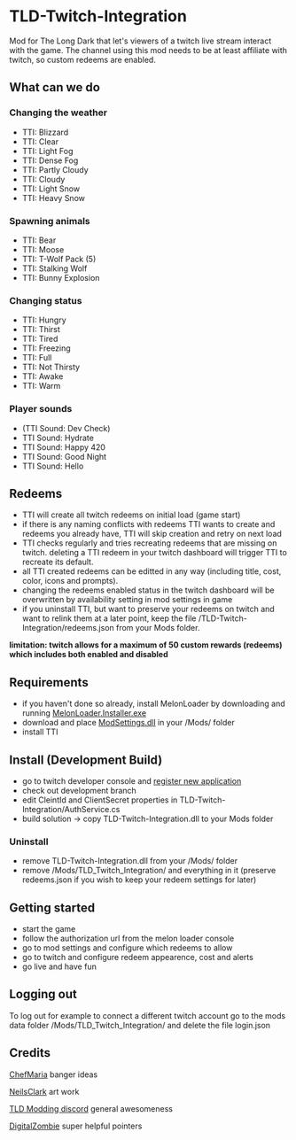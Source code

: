 # TLD-Twitch-Integration
Mod for The Long Dark that let's viewers of a twitch live stream interact with the game.
The channel using this mod needs to be at least affiliate with twitch, so custom redeems are enabled.

## What can we do

### Changing the weather
- TTI: Blizzard
- TTI: Clear
- TTI: Light Fog
- TTI: Dense Fog
- TTI: Partly Cloudy
- TTI: Cloudy
- TTI: Light Snow
- TTI: Heavy Snow

### Spawning animals
- TTI: Bear
- TTI: Moose
- TTI: T-Wolf Pack (5)
- TTI: Stalking Wolf
- TTI: Bunny Explosion

### Changing status
- TTI: Hungry
- TTI: Thirst
- TTI: Tired
- TTI: Freezing
- TTI: Full
- TTI: Not Thirsty
- TTI: Awake
- TTI: Warm

### Player sounds
- (TTI Sound: Dev Check)
- TTI Sound: Hydrate
- TTI Sound: Happy 420
- TTI Sound: Good Night
- TTI Sound: Hello

## Redeems
- TTI will create all twitch redeems on initial load (game start)
- if there is any naming conflicts with redeems TTI wants to create and redeems you already have, TTI will skip creation and retry on next load
- TTI checks regularly and tries recreating redeems that are missing on twitch. deleting a TTI redeem in your twitch dashboard will trigger TTI to recreate its default.
- all TTI created redeems can be editted in any way (including title, cost, color, icons and prompts).
- changing the redeems enabled status in the twitch dashboard will be overwritten by availability setting in mod settings in game
- if you uninstall TTI, but want to preserve your redeems on twitch and want to relink them at a later point, keep the file /TLD-Twitch-Integration/redeems.json from your Mods folder.

**limitation: twitch allows for a maximum of 50 custom rewards (redeems) which includes both enabled and disabled**

## Requirements
- if you haven't done so already, install MelonLoader by downloading and running [MelonLoader.Installer.exe](https://github.com/HerpDerpinstine/MelonLoader/releases/latest/download/MelonLoader.Installer.exe)
- download and place [ModSettings.dll](https://github.com/zeobviouslyfakeacc/ModSettings/releases) in your /Mods/ folder
- install TTI

## Install (Development Build)
- go to twitch developer console and [register new application](https://dev.twitch.tv/docs/authentication/register-app/)
- check out development branch
- edit CleintId and ClientSecret properties in TLD-Twitch-Integration/AuthService.cs
- build solution -> copy TLD-Twitch-Integration.dll to your Mods folder

### Uninstall 
- remove TLD-Twitch-Integration.dll from your /Mods/ folder
- remove /Mods/TLD_Twitch_Integration/ and everything in it (preserve redeems.json if you wish to keep your redeem settings for later)

## Getting started
- start the game
- follow the authorization url from the melon loader console
- go to mod settings and configure which redeems to allow
- go to twitch and configure redeem appearence, cost and alerts
- go live and have fun

## Logging out

To log out for example to connect a different twitch account go to the mods data folder /Mods/TLD_Twitch_Integration/ and delete the file login.json

## Credits

[ChefMaria](https://www.twitch.tv/chefmaria) banger ideas

[NeilsClark](https://www.youtube.com/@ProfNeils) art work

[TLD Modding discord](https://discord.gg/nb2jQez) general awesomeness

[DigitalZombie](https://github.com/DigitalzombieTLD) super helpful pointers
